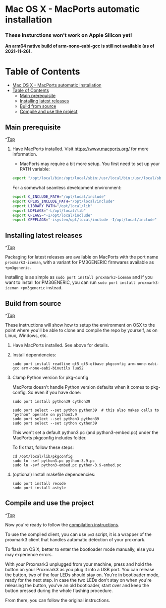 
<a id="Top"></a>

# Mac OS X - MacPorts automatic installation
<b><h3>These insturctions won't work on Apple Silicon yet!</h3> An arm64 native build of arm-none-eabi-gcc is still not available (as of 2021-11-26).</b>

# Table of Contents
- [Mac OS X - MacPorts automatic installation](#mac-os-x---macports-automatic-installation)
- [Table of Contents](#table-of-contents)
  - [Main prerequisite](#main-prerequisite)
  - [Installing latest releases](#installing-latest-releases)
  - [Build from source](#build-from-source)
  - [Compile and use the project](#compile-and-use-the-project)




## Main prerequisite
^[Top](#top)

1. Have MacPorts installed. Visit https://www.macports.org/ for more information.

    * MacPorts may require a bit more setup. You first need to set up your PATH variable:

    ```bash
    export "/opt/local/bin:/opt/local/sbin:/usr/local/bin:/usr/local/sbin:$PATH"
    ```

   For a somewhat seamless development environment:

    ```bash
    export C_INCLUDE_PATH="/opt/local/include"
    export CPLUS_INCLUDE_PATH="/opt/local/include"
    export LIBRARY_PATH="/opt/local/lib"
    export LDFLAGS="-L/opt/local/lib"
    export CFLAGS="-I/opt/local/include"
    export CPPFLAGS="-isystem/opt/local/include -I/opt/local/include"
    ```

## Installing latest releases
^[Top](#top)

Packaging for latest releases are available on MacPorts with the port name `proxmark3-iceman`, with a variant for PM3GENERIC firmwares available as `+pm3generic`.

Installing is as simple as `sudo port install proxmark3-iceman` and if you want to install for PM3GENERIC, you can run `sudo port install proxmark3-iceman +pm3generic` instead.

## Build from source
^[Top](#top)

These instructions will show how to setup the environment on OSX to the point where you'll be able to clone and compile the repo by yourself, as on Linux, Windows, etc.

1. Have MacPorts installed. See above for details.

2. Install dependencies:

    ```
    sudo port install readline qt5 qt5-qtbase pkgconfig arm-none-eabi-gcc arm-none-eabi-binutils lua52
    ```

3. Clamp Python version for pkg-config

    MacPorts doesn't handle Python version defaults when it comes to pkg-config. So even if you have done:

    ```
    sudo port install python39 cython39

    sudo port select --set python python39  # this also makes calls to "python" operate on python3.9
    sudo port select --set python3 python39
    sudo port select --set cython cython39 
    ```

    This won't set a default python3.pc (and python3-embed.pc) under the MacPorts pkgconfig includes folder.

    To fix that, follow these steps:

    ```
    cd /opt/local/lib/pkgconfig
    sudo ln -svf python3.pc python-3.9.pc
    sudo ln -svf python3-embed.pc python-3.9-embed.pc
    ```

4. (optional) Install makefile dependencies:

    ```
    sudo port install recode
    sudo port install astyle
    ```


## Compile and use the project
^[Top](#top)

Now you're ready to follow the [compilation instructions](/doc/md/Use_of_Proxmark/0_Compilation-Instructions.md).

To use the compiled client, you can use `pm3` script, it is a wrapper of the proxmark3 client that handles automatic detection of your proxmark.

To flash on OS X, better to enter the bootloader mode manually, else you may experience errors.

With your Proxmark3 unplugged from your machine, press and hold the button on your Proxmark3 as you plug it into a USB port. You can release the button, two of the four LEDs should stay on. You're in bootloader mode, ready for the next step. In case the two LEDs don't stay on when you're releasing the button, you've an old bootloader, start over and keep the button pressed during the whole flashing procedure.

From there, you can follow the original instructions.
